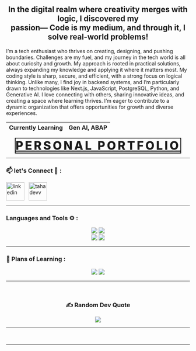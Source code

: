 
<h2 align="center">In the digital realm where creativity merges with logic, I discovered my </br>passion—
Code is my medium, and through it, I solve real-world problems!</h2>



<p style="margin-top: 6px; line-height:26x; font-size:16spx;">
	I’m a tech enthusiast who thrives on creating, designing, and pushing boundaries. Challenges are my fuel, and my journey in the tech world is all about curiosity and growth. My approach is rooted in practical solutions, always expanding my knowledge and applying it where it matters most. My coding style is sharp, secure, and efficient, with a strong focus on logical thinking. Unlike many, I find joy in backend systems, and I’m particularly drawn to technologies like Next.js, JavaScript, PostgreSQL, Python, and Generative AI. I love connecting with others, sharing innovative ideas, and creating a space where learning thrives. I’m eager to contribute to a dynamic organization that offers opportunities for growth and diverse experiences.</p>

| Currently Learning | Gen AI, ABAP |
| ------------------ | ----------- |

<p align="center">
	<a href="https://tahakhan.vercel.app/" align="center" target="_blank"
		style="font-size:2rem; letter-spacing:0.3rem; font-weight:800; text-align:center; border:2px solid">PERSONAL
		PORTFOLIO </a>
</p>

<hr>
<h3 align="left">📫 let's Connect 🔗 :</h3>

<p align="left">
	<a href="https://www.linkedin.com/in/tahakk/" target="blank"><img align="center"
			src="https://skillicons.dev/icons?i=linkedin" height="50" width="50" alt="linkedin" /></a>
	<a href="https://instagram.com/tahak_1001" target="blank" style="padding:8px"><img align="center"
			src="https://skillicons.dev/icons?i=instagram" alt="tahadevv" height="50" width="50" /></a>
</p>
<hr>

<h3 align="left">Languages and Tools ⚙️ : </h3>

<p align='center'>
<img src="https://skillicons.dev/icons?i=git,linux,c,css,js" />
<img src="https://skillicons.dev/icons?i=react,tailwind,nextjs,redux,supabase" />
<br>
<img src="https://skillicons.dev/icons?i=materialui,npm,ts,express,mongodb" />
<img src="https://skillicons.dev/icons?i=nodejs,postman,postgres,docker,nestjs" />
	
</p>

<hr>

<h3 align="left">🏫 Plans of Learning :</h3>

<p align="center">
	<img src="https://skillicons.dev/icons?i=aws,threejs,redis,jest" />
	<img src="https://skillicons.dev/icons?i=rust,wasm,kubernetes,swift" />
	

</p>
<hr>
<br>



<div align='center'>
	<h3> ✍️ Random Dev Quote </h3>
	<img src='https://quotes-github-readme.vercel.app/api?type=horizontal&theme=algolia' />
</div>

<hr>
<br>



<hr>
<br>


